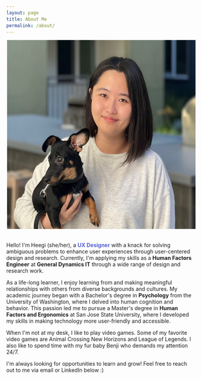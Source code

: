 ```yaml
---
layout: page
title: About Me
permalink: /about/
---
```

<center><img src="/images/About.jpg" alt="Heegi and her puppy Benji" width="500" height="500"></center> <br>

Hello! I'm Heegi (she/her), a <span style="color: #545ed4;">**UX Designer**</span> with a knack for solving ambiguous problems to enhance user experiences through user-centered design and research. Currently, I'm applying my skills as a **Human Factors Engineer** at **General Dynamics IT** through a wide range of design and research work.

As a life-long learner, I enjoy learning from and making meaningful relationships with others from diverse backgrounds and cultures. My academic journey began with a Bachelor's degree in **Psychology** from the University of Washington, where I delved into human cognition and behavior. This passion led me to pursue a Master's degree in **Human Factors and Ergonomics** at San Jose State University, where I developed my skills in making technology more user-friendly and accessible.

When I'm not at my desk, I like to play video games. Some of my favorite video games are Animal Crossing New Horizons and League of Legends. I also like to spend time with my fur baby Benji who demands my attention 24/7.

I'm always looking for opportunities to learn and grow! Feel free to reach out to me via email or LinkedIn below :)